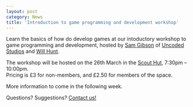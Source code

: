 ```yaml
---
layout: post
category: News
title: 'Introduction to game programming and development workshop'
---
```


Learn the basics of how do develop games at our intoductory workshop to game programming and development, hosted by [Sam Gibson](/members/figglewatts) of [Uncoded Studios](http://uncodedstudios.co.uk) and [Will Hunt](/members/halfshot).

The workshop will be hosted on the 26th March in the [Scout Hut](/contact), 7:30pm – 10:00pm.  
Pricing is £3 for non-members, and £2.50 for members of the space.  

More information to come in the following week.  

Questions? Suggestions? [Contact us!](/contact)
